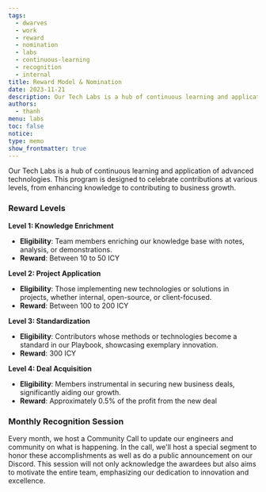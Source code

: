 ```yaml
---
tags:
  - dwarves
  - work
  - reward
  - nomination
  - labs
  - continuous-learning
  - recognition
  - internal
title: Reward Model & Nomination
date: 2023-11-21
description: Our Tech Labs is a hub of continuous learning and application of advanced technologies. This program is designed to celebrate contributions at various levels, from enhancing knowledge to contributing to business growth.
authors:
  - thanh
menu: labs
toc: false
notice: 
type: memo
show_frontmatter: true
---
```

Our Tech Labs is a hub of continuous learning and application of advanced technologies. This program is designed to celebrate contributions at various levels, from enhancing knowledge to contributing to business growth.

### **Reward Levels**

**Level 1: Knowledge Enrichment**

- **Eligibility**: Team members enriching our knowledge base with notes, analysis, or demonstrations.
- **Reward**: Between 10 to 50 ICY

**Level 2: Project Application**

- **Eligibility**: Those implementing new technologies or solutions in projects, whether internal, open-source, or client-focused.
- **Reward**: Between 100 to 200 ICY

**Level 3: Standardization**

- **Eligibility**: Contributors whose methods or technologies become a standard in our Playbook, showcasing exemplary innovation.
- **Reward**: 300 ICY

**Level 4: Deal Acquisition**

- **Eligibility**: Members instrumental in securing new business deals, significantly aiding our growth.
- **Reward**: Approximately 0.5% of the profit from the new deal

### **Monthly Recognition Session**

Every month, we host a Community Call to update our engineers and community on what is happening. In the call, we'll host a special segment to honor these accomplishments as well as do a public announcement on our Discord. This session will not only acknowledge the awardees but also aims to motivate the entire team, emphasizing our dedication to innovation and excellence.